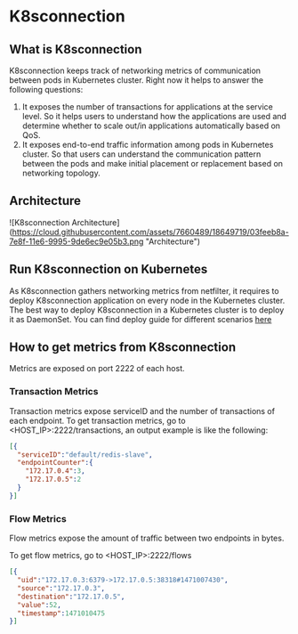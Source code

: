 # K8sconnection

## What is K8sconnection
K8sconnection keeps track of networking metrics of communication between pods in Kubernetes cluster.
Right now it helps to answer the following questions:

1. It exposes the number of transactions for applications at the service level. So it helps users to understand how the applications are used and determine whether to scale out/in applications automatically based on QoS.
2. It exposes end-to-end traffic information among pods in Kubernetes cluster. So that users can understand the communication pattern between the pods and make initial placement or replacement based on networking topology.

## Architecture

![K8sconnection Architecture] (https://cloud.githubusercontent.com/assets/7660489/18649719/03feeb8a-7e8f-11e6-9995-9de6ec9e05b3.png "Architecture")

## Run K8sconnection on Kubernetes
As K8sconnection gathers networking metrics from netfilter, it requires to deploy K8sconnection application on every node in the Kubernetes cluster. The best way to deploy K8sconnection in a Kubernetes cluster is to deploy it as DaemonSet.
You can find deploy guide for different scenarios [here](deploy)

## How to get metrics from K8sconnection
Metrics are exposed on port 2222 of each host.

### Transaction Metrics

Transaction metrics expose serviceID and the number of transactions of each endpoint.
To get transaction metrics, go to <HOST_IP>:2222/transactions, an output example is like the following:
```json
[{
  "serviceID":"default/redis-slave",
  "endpointCounter":{
    "172.17.0.4":3,
    "172.17.0.5":2
  }
}]
```

### Flow Metrics
Flow metrics expose the amount of traffic between two endpoints in bytes.

To get flow metrics, go to <HOST_IP>:2222/flows
```json
[{
  "uid":"172.17.0.3:6379->172.17.0.5:38318#1471007430",
  "source":"172.17.0.3",
  "destination":"172.17.0.5",
  "value":52,
  "timestamp":1471010475
}]
```
